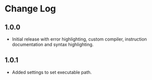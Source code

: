 # Change Log

## 1.0.0
- Initial release with error highlighting, custom compiler, instruction documentation and syntax highlighting.

## 1.0.1
- Added settings to set executable path.
